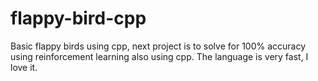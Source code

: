 # flappy-bird-cpp

Basic flappy birds using cpp, next project is to solve for 100% accuracy using reinforcement learning also using cpp. The language is very fast, I love it. 
